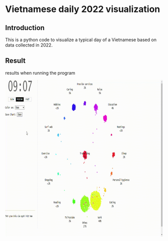 <h1>Vietnamese daily 2022 visualization</h1>
<h2>Introduction</h2>
<p>This is a python code to visualize a typical day of a Vietnamese based on data collected in 2022.</p>
<h2>Result</h2>
<div>
  <p>results when running the program</p>
  <img src="demo/video.gif" alt="demo" width="800" height="500">


</div>
